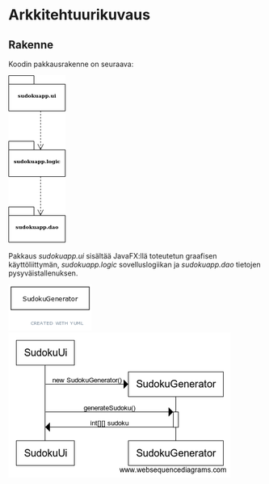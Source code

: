 # Arkkitehtuurikuvaus
## Rakenne
Koodin pakkausrakenne on seuraava:

![Sudokusovelluksen pakkauskaavio](sudoku-pakkauskaavio.png)  

Pakkaus *sudokuapp.ui* sisältää JavaFX:llä toteutetun graafisen käyttöliittymän, *sudokuapp.logic* sovelluslogiikan ja *sudokuapp.dao* tietojen pysyväistallenuksen.

![Sudokusovelluksen sovelluslogiikan luokkakaavio](sudoku-luokkakaavio.png)  
![Sudokusovelluksen sudokun generoinnin sekvenssikaavio](sekvenssikaavio-generatesudoku.png)
